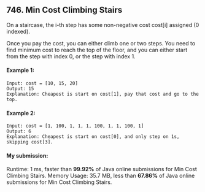 ## 746. Min Cost Climbing Stairs
On a staircase, the i-th step has some non-negative cost cost[i] assigned (0 indexed).

Once you pay the cost, you can either climb one or two steps. You need to find minimum cost to reach the top of the floor, and you can either start from the step with index 0, or the step with index 1.

#### Example 1:

```
Input: cost = [10, 15, 20]
Output: 15
Explanation: Cheapest is start on cost[1], pay that cost and go to the top.
```

#### Example 2:

```
Input: cost = [1, 100, 1, 1, 1, 100, 1, 1, 100, 1]
Output: 6
Explanation: Cheapest is start on cost[0], and only step on 1s, skipping cost[3].
```

#### My submission:
Runtime: 1 ms, faster than **99.92%** of Java online submissions for Min Cost Climbing Stairs.
Memory Usage: 35.7 MB, less than **67.86%** of Java online submissions for Min Cost Climbing Stairs.

